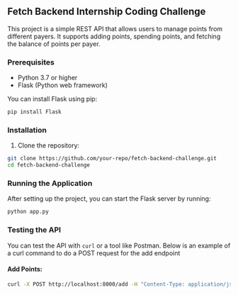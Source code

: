 ## Fetch Backend Internship Coding Challenge

This project is a simple REST API that allows users to manage points from different payers. It supports adding points, spending points, and fetching the balance of points per payer.

### Prerequisites

- Python 3.7 or higher
- Flask (Python web framework)

You can install Flask using pip:

```bash
pip install Flask
```

### Installation

1. Clone the repository:

```bash
git clone https://github.com/your-repo/fetch-backend-challenge.git
cd fetch-backend-challenge
```
### Running the Application

After setting up the project, you can start the Flask server by running:

```bash
python app.py
```

### Testing the API

You can test the API with `curl` or a tool like Postman. Below is an example of a curl command to do a POST request for the add endpoint

#### Add Points:

```bash
curl -X POST http://localhost:8000/add -H "Content-Type: application/json" -d '{"payer": "DANNON", "points": 5000, "timestamp": "2020-11-02T14:00:00Z"}'
```



